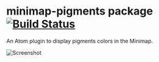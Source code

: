 # minimap-pigments package [![Build Status](https://travis-ci.org/abe33/minimap-pigments.svg?branch=master)](https://travis-ci.org/abe33/minimap-pigments)

An Atom plugin to display pigments colors in the Minimap.

![Screenshot](https://github.com/abe33/minimap-pigments/blob/master/screenshot.png?raw=true)
